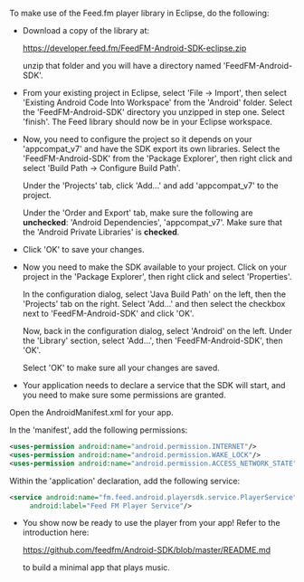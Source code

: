 
To make use of the Feed.fm player library in Eclipse, do the following:

* Download a copy of the library at:

  https://developer.feed.fm/FeedFM-Android-SDK-eclipse.zip

  unzip that folder and you will have a directory named 'FeedFM-Android-SDK'.

* From your existing project in Eclipse, select 'File -> Import', then
select 'Existing Android Code Into Workspace' from the 'Android' folder.
Select the 'FeedFM-Android-SDK' directory you unzipped in step one. Select
'finish'. The Feed library should now be in your Eclipse workspace.

* Now, you need to configure the project so it depends on your 'appcompat_v7'
and have the SDK export its own libraries. Select the 'FeedFM-Android-SDK'
from the 'Package Explorer', then right click and select
'Build Path -> Configure Build Path'.

  Under the 'Projects' tab, click 'Add...' and add 'appcompat_v7' to the
project.

  Under the 'Order and Export' tab, make sure the following are __unchecked__:
'Android Dependencies', 'appcompat_v7'. Make sure that the 'Android Private Libraries' is __checked__.

* Click 'OK' to save your changes.

* Now you need to make the SDK available to your project. Click on your
project in the 'Package Explorer', then right click and select
'Properties'.

  In the configuration dialog, select 'Java Build Path' on the left, then
the 'Projects' tab on the right. Select 'Add...' and then select the
checkbox next to 'FeedFM-Android-SDK' and click 'OK'.

  Now, back in the configuration dialog, select 'Android' on the left. Under the
'Library' section, select 'Add...', then 'FeedFM-Android-SDK', then 'OK'.

  Select 'OK' to make sure all your changes are saved.

*  Your application needs to declare a service that the SDK will start, and
you need to make sure some permissions are granted.

  Open the AndroidManifest.xml for your app.

  In the 'manifest', add the following permissions:

  ```xml
  <uses-permission android:name="android.permission.INTERNET"/>
  <uses-permission android:name="android.permission.WAKE_LOCK"/>
  <uses-permission android:name="android.permission.ACCESS_NETWORK_STATE"/>
```

  Within the 'application' declaration, add the following service:

   ```xml
<service android:name="fm.feed.android.playersdk.service.PlayerService"
        android:label="Feed FM Player Service"/>
```

* You show now be ready to use the player from your app! Refer to the
introduction here:

  https://github.com/feedfm/Android-SDK/blob/master/README.md

  to build a minimal app that plays music.



